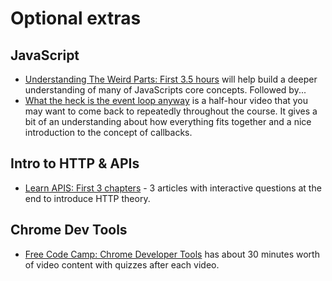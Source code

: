 # Optional extras

## JavaScript

+ [Understanding The Weird Parts: First 3.5 hours](https://www.youtube.com/watch?v=Bv_5Zv5c-Ts) will help build a deeper understanding of many of JavaScripts core concepts. Followed by...
+ [What the heck is the event loop anyway](https://www.youtube.com/watch?v=8aGhZQkoFbQ) is a half-hour video that you may want to come back to repeatedly throughout the course. It gives a bit of an understanding about how everything fits together and a nice introduction to the concept of callbacks.

## Intro to HTTP & APIs

+ [Learn APIS: First 3 chapters](https://zapier.com/learn/apis/) - 3 articles with interactive questions at the end to introduce HTTP theory.

## Chrome Dev Tools

+ [Free Code Camp: Chrome Developer Tools](https://www.freecodecamp.com/map) has about 30 minutes worth of video content with quizzes after each video.
